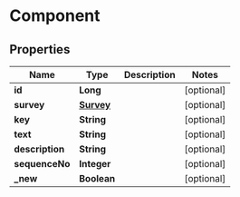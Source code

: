 

# Component

## Properties

Name | Type | Description | Notes
------------ | ------------- | ------------- | -------------
**id** | **Long** |  |  [optional]
**survey** | [**Survey**](Survey.md) |  |  [optional]
**key** | **String** |  |  [optional]
**text** | **String** |  |  [optional]
**description** | **String** |  |  [optional]
**sequenceNo** | **Integer** |  |  [optional]
**_new** | **Boolean** |  |  [optional]



